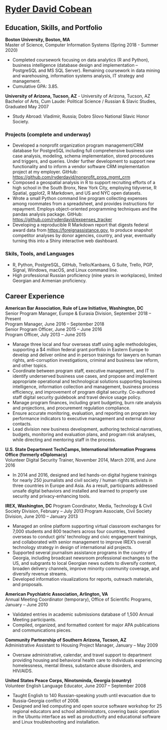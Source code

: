 # [Ryder David Cobean](../index.html)
## Education, Skills, and Portfolio
**Boston University, Boston, MA**  
Master of Science, Computer Information Systems (Spring 2018 - Summer 2020)
- Completed coursework focusing on data analytics (R and Python), business intelligence (database design and implementation – PostgreSQL and MS SQL Server). Remaining coursework in data mining and warehousing, information systems analysis, IT strategy and management.
- Cumulative GPA: 3.85.

**University of Arizona, Tucson, AZ** - University of Arizona, Tucson, AZ  
Bachelor of Arts, Cum Laude: Political Science / Russian & Slavic Studies, Graduated May 2007
- Study Abroad: Vladimir, Russia; Dobro Slovo National Slavic Honor Society.

### Projects (complete and underway)
- Developed a nonprofit organization program management/CRM database for PostgreSQL including full comprehensive business use case analysis, modeling, schema implementation, stored procedures and triggers, and queries. Under further development to support new functionality and to inform a vendor software CRM implementation project at my employer. GitHub: https://github.com/ryderdavid/nonprofit_prog_mgmt_crm  
- Composed a geospatial analysis in R to support recruiting efforts of a high school in the South Bronx, New York City, employing tidyverse, R Spatial, ggplot2, R Markdown, and US and NYC open datasets.   
- Wrote a small Python command line program collecting expenses among roommates from a spreadsheet, and provides instructions for repayment. Employs object-oriented programming techniques and the pandas analysis package. GitHub: https://github.com/ryderdavid/expenses_tracker  
- Developing a reproducible R Markdown report that digests federal award data from https://foreignassistance.gov, to produce snapshot competitor analyses by donor agencies, country, and year, eventually turning this into a Shiny interactive web dashboard.

### Skils, Tools, and Languages  
- R, Python, PostgreSQL, GitHub, Trello/Kanbans, G Suite, Trello, PGP, Signal, Windows, macOS, and Linux command line.  
- High professional Russian proficiency (nine years in workplaces), limited Georgian and Armenian proficiency.


## Career Experience
**American Bar Association, Rule of Law Initiative, Washington, DC**  
Senior Program Manager, Europe & Eurasia Division, September 2018 – Present  
Program Manager, June 2016 – September 2018  
Senior Program Officer, June 2015 – June 2016  
Program Officer, July 2013 – June 2015   

- Manage three local and four overseas staff using agile methodologies, supporting a $4 million federal grant portfolio in Eastern Europe to develop and deliver online and in person trainings for lawyers on human rights, anti-corruption investigations, criminal and business law reform, and other topics.
- Coordinate between program staff, executive management, and IT to identify underserved business use cases, and propose and implement appropriate operational and technological solutions supporting business intelligence, information collection and management, business process efficiency, and improvement of program digital security. Co-authored staff digital security guidebook and travel device usage policy. 
- Manage program finances, including grant budgeting, burn rate analysis and projections, and procurement regulation compliance.
- Ensure accurate monitoring, evaluation, and reporting on program key performance indicators to executive management and external donor contacts.
- Lead division new business development, authoring technical narratives, budgets, monitoring and evaluation plans, and program risk analyses, while directing and mentoring staff in the process.

**U.S. State Department TechCamps, International Information Programs Office (formerly eDiplomacy)**  
Volunteer Digital Security Trainer, November 2014, March 2016, and June 2016
- In 2014 and 2016, designed and led hands-on digital hygiene trainings for nearly 250 journalists and civil society / human rights activists in three countries in Europe and Asia. As a result, participants addressed unsafe digital behaviors and installed and learned to properly use security and privacy-enhancing tools.

**IREX, Washington, DC**
Program Coordinator, Media, Technology & Civil Society Division, February – July 2013
Program Associate, Civil Society Division, June 2010 – January 2013

- Managed an online platform supporting virtual classroom exchanges for 7,000 students and 800 teachers across four countries, traveled overseas to conduct girls’ technology and civic engagement trainings, and collaborated with senior management to improve IREX’s overall technology strategy in design of international aid projects.
- Supported several journalism assistance programs in the country of Georgia, including broadcast newsroom professional exchanges to the US, and subgrants to local Georgian news outlets to diversify content, broaden delivery channels, improve minority community coverage, and diversify revenue streams.
- Developed information visualizations for reports, outreach materials, and proposals.

**American Psychiatric Association, Arlington, VA**  
Annual Meeting Coordinator (temporary), Office of Scientific Programs, January – June 2010

- Validated entries in academic submissions database of 1,500 Annual Meeting participants.  
- Compiled, organized, and formatted content for major APA publications and communications pieces.


**Community Partnership of Southern Arizona, Tucson, AZ**  
Administrative Assistant to Housing Project Manager, January – May 2009

- Oversaw administrative, calendar, and travel support to department providing housing and behavioral health care to individuals experiencing homelessness, mental illness, substance abuse disorders, and HIV/AIDS.


**United States Peace Corps, Ninotsminda, Georgia (country)**  
Volunteer English Language Educator, June 2007 – September 2008 
- Taught English to 140 Russian-speaking youth until evacuation due to Russia-Georgia conflict of 2008. 
- Designed and led computing and open source software workshop for 25 regional educators and school administrators, covering basic operation in the Ubuntu interface as well as productivity and educational software and Linux troubleshooting and installation.


